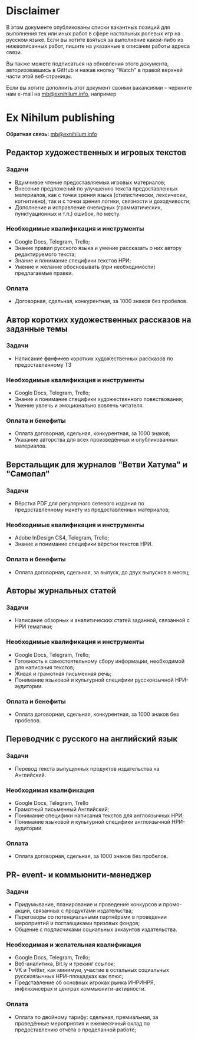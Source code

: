 # Disclaimer

В этом документе опубликованы списки вакантных позиций для выполнения
тех или иных работ в сфере настольных ролевых игр на русском языке.
Если вы хотите взяться за выполнение какой-либо из нижеописанных работ,
пишите на указанные в описании работы адреса связи.

Вы также можете подписаться на обновления этого документа, авторизовавшись
в GitHub и нажав кнопку "Watch" в правой верхней части этой веб-страницы.

Если вы хотите дополнить этот документ своими вакансиями – черкните нам e-mail
на [mb@exnihilum.info](mailto:mb@exnihilum.info), например

# Ex Nihilum publishing
**Обратная связь:**  [mb@exnihilum.info](mailto:mb@exnihilum.info)

## Редактор художественных и игровых текстов
### Задачи
- Вдумчивое чтение предоставляемых игровых материалов;
- Внесение предложений по улучшению текста предоставленных материалов, как с
  точки зрения языка (стилистически, лексически, когнитивно), так и с точки зрения логики, связности и доходчивости;
- Дополнение и исправление очевидных (грамматических, пунктуационных и т.п.)
  ошибок, по месту.

### Необходимые квалификация и инструменты
- Google Docs, Telegram, Trello;
- Знание правил русского языка и умение рассказать о них автору редактируемого
  текста;
- Знание и понимание специфики текстов НРИ;
- Умение и желание обосновывать (при необходимости) предлагаемые правки.

### Оплата
- Договорная, сдельная, конкурентная, за 1000 знаков без пробелов.

## Автор коротких художественных рассказов на заданные темы
### Задачи
- Написание <s>фанфиков</s> коротких художественных рассказов по предоставленному ТЗ

### Необходимые квалификация и инструменты
- Google Docs, Telegram, Trello;
- Знание и понимание специфики художественного повествования;
- Умение увлечь и эмоционально вовлечь читателя.

### Оплата и бенефиты
- Оплата договорная, сдельная, конкурентная, за 1000 знаков;
- Указание авторства для всех произведённых и опубликованных материалов.

## Верстальщик для журналов "Ветви Хатума" и "Самопал"
### Задачи
- Вёрстка PDF для регулярного сетевого издания по предоставленному макету из
  предоставленных материалов;

### Необходимые квалификация и инструменты
- Adobe InDesign CS4, Telegram, Trello;
- Знание и понимание специфики вёрстки текстов НРИ.

### Оплата и бенефиты
- Оплата договорная, сдельная, за выпуск, до двух выпусков в месяц;


## Авторы журнальных статей
### Задачи
- Написание обзорных и аналитических статей заданной, связанной с НРИ тематики;

### Необходимые квалификация и инструменты
- Google Docs, Telegram, Trello;
- Готовность к самостоятельному сбору информации, необходимой для написания
  текстов;
- Живая и грамотная письменная речь;
- Понимание языковой и культурной специфики русскоязычной НРИ-аудитории.

### Оплата и бенефиты
- Оплата договорная, сдельная, конкурентная, за 1000 знаков без пробелов.

## Переводчик с русского на английский язык
### Задачи
- Перевод текста выпущенных продуктов издательства на Английский.

### Необходимая квалификация
- Google Docs, Telegram, Trello
- Грамотный письменный Английский;
- Понимание специфики написания текстов для англоязычных НРИ;
- Понимание языковой и культурной специфики англоязычной НРИ-аудитории.

### Оплата
- Оплата договорная, сдельная, за 1000 знаков без пробелов.

## PR- event- и коммьюнити-менеджер
### Задачи
- Придумывание, планирование и проведение конкурсов и промо-акций, связанных с продуктами
  издательства;
- Переговоры со потенциальными партнёрами в проведении мероприятий и поставщиками призовых фондов;
- Общение с подписчиками социальных аккаунтов издательства.

### Необходимая и желательная квалификация
- Google Docs, Telegram, Trello;
- Веб-аналитика, Bit.ly и трекинг ссылок;
- VK и Twitter, как минимум, участие в остальных социальных русскоязычных НРИ-площадках как плюс;
- Представление об основных игроках рынка ИНРИНРЯ, инфлюэнсерах и центрах
  коммьюнити-активности.

### Оплата
- Оплата по двойному тарифу: сдельная, премиальная, за проведённые мероприятия и ежемесячный
  оклад по предоставлению отчёта о проделанной работе;
